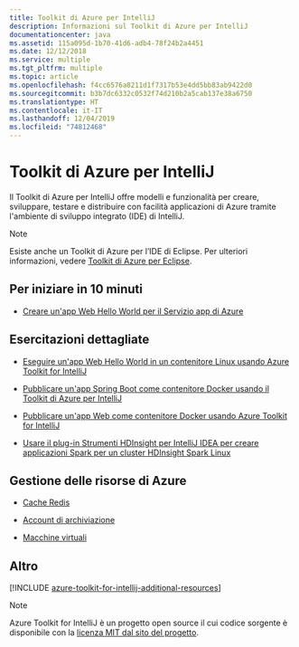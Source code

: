 ```yaml
---
title: Toolkit di Azure per IntelliJ
description: Informazioni sul Toolkit di Azure per IntelliJ
documentationcenter: java
ms.assetid: 115a095d-1b70-41d6-adb4-78f24b2a4451
ms.date: 12/12/2018
ms.service: multiple
ms.tgt_pltfrm: multiple
ms.topic: article
ms.openlocfilehash: f4cc6576a8211d1f7317b53e4dd5bb83ab9422d0
ms.sourcegitcommit: b3b7dc6332c0532f74d210b2a5cab137e38a6750
ms.translationtype: HT
ms.contentlocale: it-IT
ms.lasthandoff: 12/04/2019
ms.locfileid: "74812468"
---
```

# <a name="azure-toolkit-for-intellij"></a>Toolkit di Azure per IntelliJ

Il Toolkit di Azure per IntelliJ offre modelli e funzionalità per creare, sviluppare, testare e distribuire con facilità applicazioni di Azure tramite l'ambiente di sviluppo integrato (IDE) di IntelliJ.

> [!NOTE]
> 
> Esiste anche un Toolkit di Azure per l’IDE di Eclipse. Per ulteriori informazioni, vedere [Toolkit di Azure per Eclipse](../eclipse/azure-toolkit-for-eclipse.md).
> 

## <a name="get-started-in-10-minutes"></a>Per iniziare in 10 minuti

* [Creare un'app Web Hello World per il Servizio app di Azure](azure-toolkit-for-intellij-create-hello-world-web-app.md)

## <a name="step-by-step-tutorials"></a>Esercitazioni dettagliate

* [Eseguire un'app Web Hello World in un contenitore Linux usando Azure Toolkit for IntelliJ](azure-toolkit-for-intellij-hello-world-web-app-linux.md)

* [Pubblicare un'app Spring Boot come contenitore Docker usando il Toolkit di Azure per IntelliJ](azure-toolkit-for-intellij-publish-spring-boot-docker-app.md)

* [Pubblicare un'app Web come contenitore Docker usando Azure Toolkit for IntelliJ](azure-toolkit-for-intellij-publish-as-docker-container.md)

* [Usare il plug-in Strumenti HDInsight per IntelliJ IDEA per creare applicazioni Spark per un cluster HDInsight Spark Linux](/azure/hdinsight/hdinsight-apache-spark-intellij-tool-plugin)

## <a name="managing-azure-resources"></a>Gestione delle risorse di Azure

* [Cache Redis](azure-toolkit-for-intellij-managing-redis-caches-using-azure-explorer.md)

* [Account di archiviazione](azure-toolkit-for-intellij-managing-virtual-machines-using-azure-explorer.md)

* [Macchine virtuali](azure-toolkit-for-intellij-managing-storage-accounts-using-azure-explorer.md)

## <a name="whats-more"></a>Altro

[!INCLUDE [azure-toolkit-for-intellij-additional-resources](../includes/azure-toolkit-for-intellij-additional-resources.md)]
> [!NOTE]
> 
> Azure Toolkit for IntelliJ è un progetto open source il cui codice sorgente è disponibile con la [licenza MIT dal sito del progetto](https://github.com/microsoft/azure-tools-for-java).
> 
